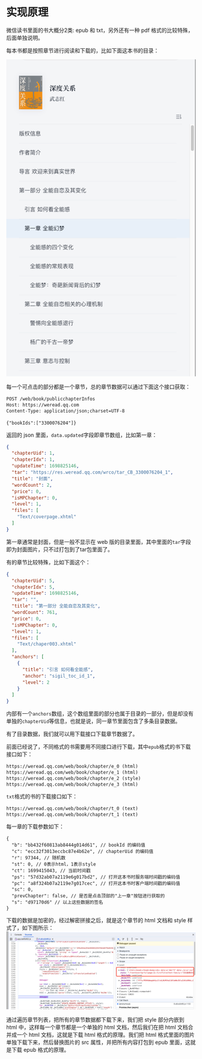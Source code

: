 # 实现原理

微信读书里面的书大概分2类: epub 和 txt，另外还有一种 pdf 格式的比较特殊，后面单独说明。

每本书都是按照章节进行阅读和下载的，比如下面这本书的目录：

![目录结构](assets/book-toc.png)

每一个可点击的部分都是一个章节，总的章节数据可以通过下面这个接口获取：
```http request
POST /web/book/publicchapterInfos
Host: https://weread.qq.com
Content-Type: application/json;charset=UTF-8

{"bookIds":["3300076204"]}
```
返回的 json 里面，`data.updated`字段即章节数组，比如第一章：
```json
{
  "chapterUid": 1,
  "chapterIdx": 1,
  "updateTime": 1698825146,
  "tar": "https://res.weread.qq.com/wrco/tar_CB_3300076204_1",
  "title": "封面",
  "wordCount": 2,
  "price": 0,
  "isMPChapter": 0,
  "level": 1,
  "files": [
    "Text/coverpage.xhtml"
  ]
}
```
第一章通常是封面，但是一般不显示在 web 版的目录里面，其中里面的`tar`字段即为封面图片，只不过打包到了tar包里面了。

有的章节比较特殊，比如下面这个：
```json
{
  "chapterUid": 5,
  "chapterIdx": 5,
  "updateTime": 1698825146,
  "tar": "",
  "title": "第一部分 全能自恋及其变化",
  "wordCount": 761,
  "price": 0,
  "isMPChapter": 0,
  "level": 1,
  "files": [
    "Text/chaper003.xhtml"
  ],
  "anchors": [
    {
      "title": "引言 如何看全能感",
      "anchor": "sigil_toc_id_1",
      "level": 2
    }
  ]
}
```
内部有一个`anchors`数组，这个数组里面的部分也属于目录的一部分，但是却没有单独的`chapterUid`等信息，也就是说，同一章节里面包含了多条目录数据。

有了目录数据，我们就可以用下载接口下载章节数据了。

前面已经说了，不同格式的书需要用不同接口进行下载，其中`epub`格式的书下载接口如下：
```
https://weread.qq.com/web/book/chapter/e_0 (html)
https://weread.qq.com/web/book/chapter/e_1 (html)
https://weread.qq.com/web/book/chapter/e_2 (style)
https://weread.qq.com/web/book/chapter/e_3 (html)
```
`txt`格式的书的下载接口如下：
```
https://weread.qq.com/web/book/chapter/t_0 (text)
https://weread.qq.com/web/book/chapter/t_1 (text)
```

每一章的下载参数如下：
```json5
{
  "b": "bb432f60813ab8444g014d61", // bookId 的编码值
  "c": "ecc32f3013eccbc87e4b62e", // chapterUid 的编码值
  "r": 97344, // 随机数
  "st": 0, // 0表示html，1表示style
  "ct": 1699415043, // 当前时间戳
  "ps": "57d32ab07a2119e6g017bd2", // 打开这本书时服务端时间戳的编码值
  "pc": "a8f324b07a2119e7g017cec", // 打开这本书时客户端时间戳的编码值
  "sc": 0,
  "prevChapter": false, // 是否是点击顶部的"上一章"按钮进行获取的
  "s": "d97170d6" // 以上这些数据的签名
}
```

下载的数据是加密的，经过解密拼接之后，就是这个章节的 html 文档和 style 样式了，如下图所示：
![解密后的html和style](assets/html-style.png)

通过遍历章节列表，把所有的章节数据都下载下来，我们把 style 部分内嵌到 html 中，这样每一个章节都是一个单独的 html 文档，然后我们在把 html 文档合并成一个 html 文档，这就是下载 html 格式的原理。我们把 html 格式里面的图片单独下载下来，然后替换图片的 src 属性，并把所有内容打包到 epub 里面，这就是下载 epub 格式的原理。

